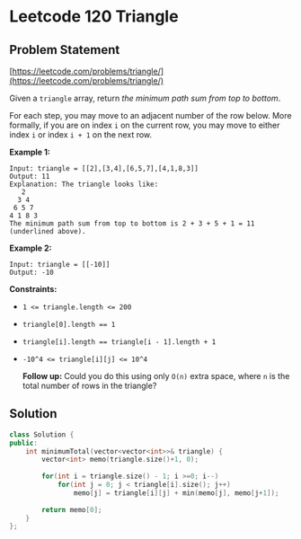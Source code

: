 # Leetcode 120 Triangle

## Problem Statement

[https://leetcode.com/problems/triangle/](https://leetcode.com/problems/triangle/)

Given a `triangle` array, return _the minimum path sum from top to bottom_.

For each step, you may move to an adjacent number of the row below. More formally, if you are on index `i` on the current row, you may move to either index `i` or index `i + 1` on the next row.

**Example 1:**

```text
Input: triangle = [[2],[3,4],[6,5,7],[4,1,8,3]]
Output: 11
Explanation: The triangle looks like:
   2
  3 4
 6 5 7
4 1 8 3
The minimum path sum from top to bottom is 2 + 3 + 5 + 1 = 11 (underlined above).
```

**Example 2:**

```text
Input: triangle = [[-10]]
Output: -10
```

**Constraints:**

* `1 <= triangle.length <= 200`
* `triangle[0].length == 1`
* `triangle[i].length == triangle[i - 1].length + 1`
* `-10^4 <= triangle[i][j] <= 10^4`

  **Follow up:** Could you do this using only `O(n)` extra space, where `n` is the total number of rows in the triangle?

## Solution

```cpp
class Solution {
public:
    int minimumTotal(vector<vector<int>>& triangle) {
        vector<int> memo(triangle.size()+1, 0);
        
        for(int i = triangle.size() - 1; i >=0; i--)
            for(int j = 0; j < triangle[i].size(); j++)
                memo[j] = triangle[i][j] + min(memo[j], memo[j+1]);
        
        return memo[0];
    }
};
```

